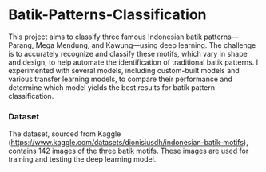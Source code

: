 # Batik-Patterns-Classification

This project aims to classify three famous Indonesian batik patterns—Parang, Mega Mendung, and Kawung—using deep learning. The challenge is to accurately recognize and classify these motifs, which vary in shape and design, to help automate the identification of traditional batik patterns. I experimented with several models, including custom-built models and various transfer learning models, to compare their performance and determine which model yields the best results for batik pattern classification.

### Dataset
The dataset, sourced from Kaggle (https://www.kaggle.com/datasets/dionisiusdh/indonesian-batik-motifs), contains 142 images of the three batik motifs. These images are used for training and testing the deep learning model.
